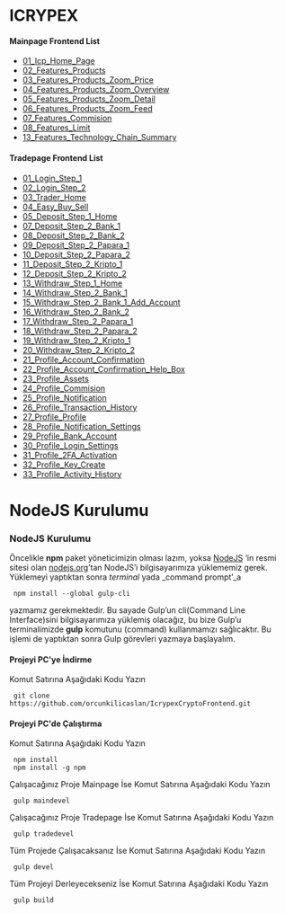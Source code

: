# ICRYPEX

#### Mainpage Frontend List
 - [01_Icp_Home_Page](https://orcunkilicaslan.github.io/IcrypexCryptoFrontend/mainpage/01_Icp_Home_Page.html)
 - [02_Features_Products](https://orcunkilicaslan.github.io/IcrypexCryptoFrontend/mainpage/02_Features_Products.html)
 - [03_Features_Products_Zoom_Price](https://orcunkilicaslan.github.io/IcrypexCryptoFrontend/mainpage/03_Features_Products_Zoom_Price.html)
 - [04_Features_Products_Zoom_Overview](https://orcunkilicaslan.github.io/IcrypexCryptoFrontend/mainpage/04_Features_Products_Zoom_Overview.html)
 - [05_Features_Products_Zoom_Detail](https://orcunkilicaslan.github.io/IcrypexCryptoFrontend/mainpage/05_Features_Products_Zoom_Detail.html)
 - [06_Features_Products_Zoom_Feed](https://orcunkilicaslan.github.io/IcrypexCryptoFrontend/mainpage/06_Features_Products_Zoom_Feed.html)
 - [07_Features_Commision](https://orcunkilicaslan.github.io/IcrypexCryptoFrontend/mainpage/07_Features_Commision.html)
 - [08_Features_Limit](https://orcunkilicaslan.github.io/IcrypexCryptoFrontend/mainpage/08_Features_Limit.html)
 - [13_Features_Technology_Chain_Summary](https://orcunkilicaslan.github.io/IcrypexCryptoFrontend/mainpage/13_Features_Technology_Chain_Summary.html)


#### Tradepage Frontend List
 - [01_Login_Step_1](https://orcunkilicaslan.github.io/IcrypexCryptoFrontend/tradepage/01_Login_Step_1.html)
 - [02_Login_Step_2](https://orcunkilicaslan.github.io/IcrypexCryptoFrontend/tradepage/02_Login_Step_2.html)
 - [03_Trader_Home](https://orcunkilicaslan.github.io/IcrypexCryptoFrontend/tradepage/03_Trader_Home.html)
 - [04_Easy_Buy_Sell](https://orcunkilicaslan.github.io/IcrypexCryptoFrontend/tradepage/04_Easy_Buy_Sell.html)
 - [05_Deposit_Step_1_Home](https://orcunkilicaslan.github.io/IcrypexCryptoFrontend/tradepage/05_Deposit_Step_1_Home.html)
 - [07_Deposit_Step_2_Bank_1](https://orcunkilicaslan.github.io/IcrypexCryptoFrontend/tradepage/07_Deposit_Step_2_Bank_1.html)
 - [08_Deposit_Step_2_Bank_2](https://orcunkilicaslan.github.io/IcrypexCryptoFrontend/tradepage/08_Deposit_Step_2_Bank_2.html)
 - [09_Deposit_Step_2_Papara_1](https://orcunkilicaslan.github.io/IcrypexCryptoFrontend/tradepage/09_Deposit_Step_2_Papara_1.html)
 - [10_Deposit_Step_2_Papara_2](https://orcunkilicaslan.github.io/IcrypexCryptoFrontend/tradepage/10_Deposit_Step_2_Papara_2.html)
 - [11_Deposit_Step_2_Kripto_1](https://orcunkilicaslan.github.io/IcrypexCryptoFrontend/tradepage/11_Deposit_Step_2_Kripto_1.html)
 - [12_Deposit_Step_2_Kripto_2](https://orcunkilicaslan.github.io/IcrypexCryptoFrontend/tradepage/12_Deposit_Step_2_Kripto_2.html)
 - [13_Withdraw_Step_1_Home](https://orcunkilicaslan.github.io/IcrypexCryptoFrontend/tradepage/13_Withdraw_Step_1_Home.html)
 - [14_Withdraw_Step_2_Bank_1](https://orcunkilicaslan.github.io/IcrypexCryptoFrontend/tradepage/14_Withdraw_Step_2_Bank_1.html)
 - [15_Withdraw_Step_2_Bank_1_Add_Account](https://orcunkilicaslan.github.io/IcrypexCryptoFrontend/tradepage/15_Withdraw_Step_2_Bank_1_Add_Account.html)
 - [16_Withdraw_Step_2_Bank_2](https://orcunkilicaslan.github.io/IcrypexCryptoFrontend/tradepage/16_Withdraw_Step_2_Bank_2.html)
 - [17_Withdraw_Step_2_Papara_1](https://orcunkilicaslan.github.io/IcrypexCryptoFrontend/tradepage/17_Withdraw_Step_2_Papara_1.html)
 - [18_Withdraw_Step_2_Papara_2](https://orcunkilicaslan.github.io/IcrypexCryptoFrontend/tradepage/18_Withdraw_Step_2_Papara_2.html)
 - [19_Withdraw_Step_2_Kripto_1](https://orcunkilicaslan.github.io/IcrypexCryptoFrontend/tradepage/19_Withdraw_Step_2_Kripto_1.html)
 - [20_Withdraw_Step_2_Kripto_2](https://orcunkilicaslan.github.io/IcrypexCryptoFrontend/tradepage/20_Withdraw_Step_2_Kripto_2.html)
 - [21_Profile_Account_Confirmation](https://orcunkilicaslan.github.io/IcrypexCryptoFrontend/tradepage/21_Profile_Account_Confirmation.html)
 - [22_Profile_Account_Confirmation_Help_Box](https://orcunkilicaslan.github.io/IcrypexCryptoFrontend/tradepage/22_Profile_Account_Confirmation_Help_Box.html)
 - [23_Profile_Assets](https://orcunkilicaslan.github.io/IcrypexCryptoFrontend/tradepage/23_Profile_Assets.html)
 - [24_Profile_Commision](https://orcunkilicaslan.github.io/IcrypexCryptoFrontend/tradepage/24_Profile_Commision.html)
 - [25_Profile_Notification](https://orcunkilicaslan.github.io/IcrypexCryptoFrontend/tradepage/25_Profile_Notification.html)
 - [26_Profile_Transaction_History](https://orcunkilicaslan.github.io/IcrypexCryptoFrontend/tradepage/26_Profile_Transaction_History.html)
 - [27_Profile_Profile](https://orcunkilicaslan.github.io/IcrypexCryptoFrontend/tradepage/27_Profile_Profile.html)
 - [28_Profile_Notification_Settings](https://orcunkilicaslan.github.io/IcrypexCryptoFrontend/tradepage/28_Profile_Notification_Settings.html)
 - [29_Profile_Bank_Account](https://orcunkilicaslan.github.io/IcrypexCryptoFrontend/tradepage/29_Profile_Bank_Account.html)
 - [30_Profile_Login_Settings](https://orcunkilicaslan.github.io/IcrypexCryptoFrontend/tradepage/30_Profile_Login_Settings.html)
 - [31_Profile_2FA_Activation](https://orcunkilicaslan.github.io/IcrypexCryptoFrontend/tradepage/31_Profile_2FA_Activation.html)
 - [32_Profile_Key_Create](https://orcunkilicaslan.github.io/IcrypexCryptoFrontend/tradepage/32_Profile_Key_Create.html)
 - [33_Profile_Activity_History](https://orcunkilicaslan.github.io/IcrypexCryptoFrontend/tradepage/33_Profile_Activity_History.html)
 

# NodeJS Kurulumu
  
### NodeJS Kurulumu  
Öncelikle **npm** paket yöneticimizin olması lazım, yoksa [NodeJS](https://nodejs.org/) ‘in resmi sitesi olan [nodejs.org](https://nodejs.org/en/download/)’tan NodeJS’i bilgisayarımıza yüklememiz gerek.  Yüklemeyi yaptıktan sonra _terminal_ yada _command prompt’_a  
  
     npm install --global gulp-cli  

yazmamız gerekmektedir. Bu sayade Gulp’un cli(Command Line Interface)sini bilgisayarımıza yüklemiş olacağız, bu bize Gulp’u terminalimizde **gulp** komutunu (command) kullanmamızı sağlıcaktır. Bu işlemi de yaptıktan sonra Gulp görevleri yazmaya başlayalım.  
  
  
#### Projeyi PC'ye İndirme  
Komut Satırına Aşağıdaki Kodu Yazın  

     git clone https://github.com/orcunkilicaslan/IcrypexCryptoFrontend.git  

#### Projeyi PC'de Çalıştırma  
Komut Satırına Aşağıdaki Kodu Yazın  

     npm install
     npm install -g npm  

Çalışacağınız Proje Mainpage İse Komut Satırına Aşağıdaki Kodu Yazın  

     gulp maindevel  

Çalışacağınız Proje Tradepage İse Komut Satırına Aşağıdaki Kodu Yazın  

     gulp tradedevel  

Tüm Projede Çalışacaksanız İse Komut Satırına Aşağıdaki Kodu Yazın  

     gulp devel  

Tüm Projeyi Derleyecekseniz İse Komut Satırına Aşağıdaki Kodu Yazın  

     gulp build

